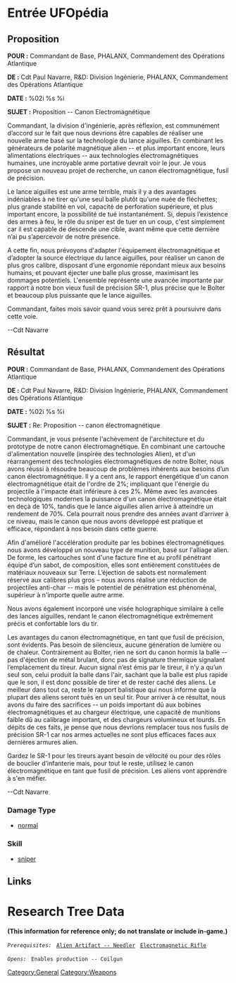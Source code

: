 # Entrée UFOpédia

## Proposition

**POUR :** Commandant de Base, PHALANX, Commandement des Opérations
Atlantique

**DE :** Cdt Paul Navarre, R&D: Division Ingénierie, PHALANX,
Commandement des Opérations Atlantique

**DATE :** %02i %s %i

**SUJET :** Proposition -- Canon Electromagnétique

Commandant, la division d'ingénierie, après réflexion, est communément
d’accord sur le fait que nous devrions être capables de réaliser une
nouvelle arme basé sur la technologie du lance aiguilles. En combinant
les générateurs de polarité magnétique alien -- et plus important
encore, leurs alimentations électriques -- aux technologies
électromagnétiques humaines, une incroyable arme portative devrait voir
le jour. Je vous propose un nouveau projet de recherche, un canon
électromagnétique, fusil de précision.

Le lance aiguilles est une arme terrible, mais il y a des avantages
indéniables à ne tirer qu'une seul balle plutôt qu'une nuée de
fléchettes; plus grande stabilité en vol, capacité de perforation
supérieure, et plus important encore, la possibilité de tué
instantanément. Si, depuis l’existence des armes à feu, le rôle du
sniper est de tuer en un coup, c'est simplement car il est capable de
descende une cible, avant même que cette dernière n’ai pu s’apercevoir
de notre présence.

A cette fin, nous prévoyons d'adapter l'équipement électromagnétique et
d’adopter la source électrique du lance aiguilles, pour réaliser un
canon de plus gros calibre, disposant d’une ergonomie répondant mieux
aux besoins humains, et pouvant éjecter une balle plus grosse,
maximisant les dommages potentiels. L'ensemble représente une avancée
importante par rapport à notre bon vieux fusil de précision SR-1, plus
précise que le Bolter et beaucoup plus puissante que le lance aiguilles.

Commandant, faites mois savoir quand vous serez prêt à poursuivre dans
cette voie.

--Cdt Navarre

## Résultat

**POUR :** Commandant de Base, PHALANX, Commandement des Opérations
Atlantique

**DE :** Cdt Paul Navarre, R&D: Division Ingénierie, PHALANX,
Commandement des Opérations Atlantique

**DATE :** %02i %s %i

**SUJET :** Re: Proposition -- canon électromagnétique

Commandant, je vous présente l'achèvement de l'architecture et du
prototype de notre canon électromagnétique. En combinant une cartouche
d'alimentation nouvelle (inspirée des technologies Alien), et d'un
réarrangement des technologies électromagnétiques de notre Bolter, nous
avons réussi à résoudre beaucoup de problèmes inhérents aux besoins d’un
canon électromagnétique. Il y a cent ans, le rapport énergétique d'un
canon électromagnétique était de l'ordre de 2%; impliquant que l'énergie
du projectile à l'impacte était inférieure à ces 2%. Même avec les
avancées technologiques modernes la puissance d'un canon
électromagnétique était en deçà de 10%, tandis que le lance aiguilles
alien arrive à atteindre un rendement de 70%. Cela pourrait nous prendre
des années avant d’arriver à ce niveau, mais le canon que nous avons
développé est pratique et efficace, répondant à nos besoin dans cette
guerre.

Afin d'amélioré l'accélération produite par les bobines
électromagnétiques nous avons développé un nouveau type de munition,
basé sur l'alliage alien. De forme, les cartouches sont d'une facture
fine et au profil pénétrant équipé d’un sabot, de composition, elles
sont entièrement constituées de matériaux nouveaux sur Terre. L’éjection
de sabots est normalement réservé aux calibres plus gros – nous avons
réalisé une réduction de projectiles anti-char -- mais le potentiel de
pénétration est phénoménal, supérieur à n'importe quelle autre arme.

Nous avons également incorporé une visée holographique similaire à celle
des lances aiguilles, rendant le canon électromagnétique extrêmement
précis et confortable lors du tir.

Les avantages du canon électromagnétique, en tant que fusil de
précision, sont évidents. Pas besoin de silencieux, aucune génération de
lumière ou de chaleur. Contrairement au Bolter, rien ne sort du canon
hormis la balle -- pas d'éjection de métal brulant, donc pas de
signature thermique signalant l’emplacement du tireur. Aucun signal
n’est émis par le tireur, il n’y a qu’un seul son, celui produit la
balle dans l'air, sachant que la balle est plus rapide que le son, il
est donc possible de tirer et de rester caché des aliens. Le meilleur
dans tout ca, reste le rapport balistique qui nous informe que la
plupart des aliens seront tués en un seul tir. Pour arriver à ce
résultat, nous avons du faire des sacrifices -- un poids important dû
aux bobines électromagnétiques et au chargeur électrique, une capacité
de munitions faible dû au calibrage important, et des chargeurs
volumineux et lourds. En dépits de ces faits, je pense que nous devrions
remplacer tous nos fusils de précision SR-1 car nos armes actuelles ne
sont plus efficaces faces aux dernières armures alien.

Gardez le SR-1 pour les tireurs ayant besoin de vélocité ou pour des
rôles de bouclier d’infanterie mais, pour tout le reste, utilisez le
canon électromagnétique en tant que fusil de précision. Les aliens vont
apprendre à s'en méfier.

--Cdt Navarre

### Damage Type

- [normal](Damage/normal "wikilink")

### Skill

- [sniper](Skills/sniper "wikilink")

## Links

# Research Tree Data

**(This information for reference only; do not translate or include
in-game.)**

*`Prerequisites:`*
` `[`Alien Artifact -- Needler`](Equipment/Primary_Weapons/Needler "wikilink")
` `[`Electromagnetic Rifle`](Equipment/Primary_Weapons/Bolter_Rifle "wikilink")

*`Opens:`*
` Enables production -- Coilgun`

[Category:General](Category:General "wikilink")
[Category:Weapons](Category:Weapons "wikilink")